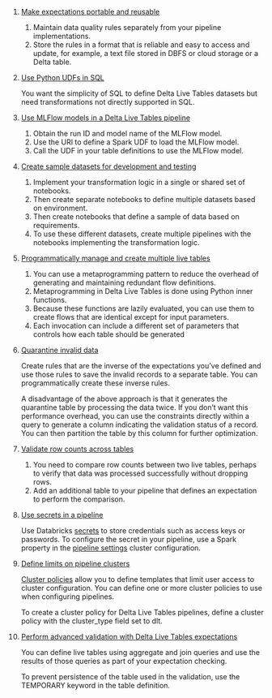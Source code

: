 1. [Make expectations portable and reusable](https://docs.databricks.com/workflows/delta-live-tables/delta-live-tables-cookbook.html#make-expectations-portable-and-reusable)
    1. Maintain data quality rules separately from your pipeline implementations.
    2. Store the rules in a format that is reliable and easy to access and update, for example, a text file stored in DBFS or cloud storage or a Delta table.
2. [Use Python UDFs in SQL](https://docs.databricks.com/workflows/delta-live-tables/delta-live-tables-cookbook.html#use-python-udfs-in-sql)
    
    You want the simplicity of SQL to define Delta Live Tables datasets but need transformations not directly supported in SQL.

3. [Use MLFlow models in a Delta Live Tables pipeline](https://docs.databricks.com/workflows/delta-live-tables/delta-live-tables-cookbook.html#use-mlflow-models-in-a-delta-live-tables-pipeline)
    1. Obtain the run ID and model name of the MLFlow model. 
    2. Use the URI to define a Spark UDF to load the MLFlow model.
    3. Call the UDF in your table definitions to use the MLFlow model.
4. [Create sample datasets for development and testing](https://docs.databricks.com/workflows/delta-live-tables/delta-live-tables-cookbook.html#create-sample-datasets-for-development-and-testing)
    1. Implement your transformation logic in a single or shared set of notebooks.
    2. Then create separate notebooks to define multiple datasets based on environment.
    3. Then create notebooks that define a sample of data based on requirements. 
    4. To use these different datasets, create multiple pipelines with the notebooks implementing the transformation logic. 
5. [Programmatically manage and create multiple live tables](https://docs.databricks.com/workflows/delta-live-tables/delta-live-tables-cookbook.html#programmatically-manage-and-create-multiple-live-tables)
    1. You can use a metaprogramming pattern to reduce the overhead of generating and maintaining redundant flow definitions. 
    2. Metaprogramming in Delta Live Tables is done using Python inner functions.
    3. Because these functions are lazily evaluated, you can use them to create flows that are identical except for input parameters.
    4. Each invocation can include a different set of parameters that controls how each table should be generated
6. [Quarantine invalid data](https://docs.databricks.com/workflows/delta-live-tables/delta-live-tables-cookbook.html#quarantine-invalid-data)
    
    Create rules that are the inverse of the expectations you’ve defined and use those rules to save the invalid records to a separate table. You can programmatically create these inverse rules. 

    A disadvantage of the above approach is that it generates the quarantine table by processing the data twice. If you don’t want this performance overhead, you can use the constraints directly within a query to generate a column indicating the validation status of a record. You can then partition the table by this column for further optimization.

7. [Validate row counts across tables](https://docs.databricks.com/workflows/delta-live-tables/delta-live-tables-cookbook.html#validate-row-counts-across-tables)
    1. You need to compare row counts between two live tables, perhaps to verify that data was processed successfully without dropping rows.
    2. Add an additional table to your pipeline that defines an expectation to perform the comparison. 
8. [Use secrets in a pipeline](https://docs.databricks.com/workflows/delta-live-tables/delta-live-tables-cookbook.html#use-secrets-in-a-pipeline)
    
    Use Databricks [secrets](https://docs.databricks.com/security/secrets/index.html) to store credentials such as access keys or passwords. To configure the secret in your pipeline, use a Spark property in the [pipeline settings](https://docs.databricks.com/workflows/delta-live-tables/delta-live-tables-configuration.html) cluster configuration.

9. [Define limits on pipeline clusters](https://docs.databricks.com/workflows/delta-live-tables/delta-live-tables-cookbook.html#define-limits-on-pipeline-clusters)

    [Cluster policies](https://docs.databricks.com/administration-guide/clusters/policies.html) allow you to define templates that limit user access to cluster configuration. You can define one or more cluster policies to use when configuring pipelines.

    To create a cluster policy for Delta Live Tables pipelines, define a cluster policy with the cluster_type field set to dlt.

10. [Perform advanced validation with Delta Live Tables expectations](https://docs.databricks.com/workflows/delta-live-tables/delta-live-tables-cookbook.html#perform-advanced-validation-with-delta-live-tables-expectations)

    You can define live tables using aggregate and join queries and use the results of those queries as part of your expectation checking. 
    
    To prevent persistence of the table used in the validation, use the TEMPORARY keyword in the table definition.
